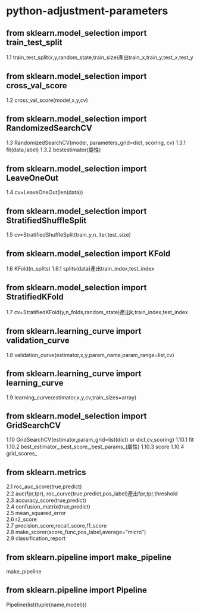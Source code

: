 # python-adjustment-parameters
## from sklearn.model_selection import train_test_split
1.1 train_test_split(x,y,random_state,train_size)產出train_x,train_y,test_x,test_y  
## from sklearn.model_selection import cross_val_score
1.2 cross_val_score(model,x,y,cv)
## from sklearn.model_selection import RandomizedSearchCV
1.3 RandomizedSearchCV(model, parameters_grid=dict, scoring, cv)
1.3.1 fit(data,label)
1.3.2 bestestimator(屬性)
## from sklearn.model_selection import LeaveOneOut
1.4 cv=LeaveOneOut(len(data))
## from sklearn.model_selection import StratifiedShuffleSplit
1.5 cv=StratifiedShuffleSplit(train_y,n_iter,test_size)
## from sklearn.model_selection import KFold
1.6 KFold(n_splits)
1.6.1 splits(data)產出train_index,test_index
## from sklearn.model_selection import StratifiedKFold
1.7 cv=StratifiedKFold(y,n_folds,random_state)產出k,train_index,test_index

## from sklearn.learning_curve import validation_curve
1.8 validation_curve(estimator,x,y,param_name,param_range=list,cv)
## from sklearn.learning_curve import learning_curve
1.9 learning_curve(estimator,x,y,cv,train_sizes=array)
## from sklearn.model_selection import GridSearchCV 
1.10 GridSearchCV(estimator,param_grid=list(dict) or dict,cv,scoring)
1.10.1 fit
1.10.2 best_estimator_,best_score_,best_params_(屬性)
1.10.3 score
1.10.4 grid_scores_  
## from sklearn.metrics
2.1 roc_auc_score(true,predict)  
2.2 auc(fpr,tpr), roc_curve(true,predict,pos_label)產出fpr,tpr,threshold  
2.3 accuracy_score(true,predict)  
2.4 confusion_matrix(true,predict)  
2.5 mean_squared_error  
2.6 r2_score  
2.7 precision_score,recall_score,f1_score  
2.8 make_scorer(score_func,pos_label,average="micro")  
2.9 classification_report  
## from sklearn.pipeline import make_pipeline
make_pipeline
## from sklearn.pipeline import Pipeline
Pipeline(list(tuple(name,model)))
